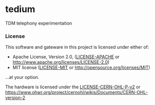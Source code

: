 # tedium

TDM telephony experimentation

### License

This software and gateware in this project is licensed under either of:

 * Apache License, Version 2.0, ([LICENSE-APACHE](LICENSE-APACHE) or http://www.apache.org/licenses/LICENSE-2.0)
 * MIT license ([LICENSE-MIT](LICENSE-MIT) or http://opensource.org/licenses/MIT)

...at your option.

The hardware is licensed under the [LICENSE-CERN-OHL-P-v2](LICENSE-CERN-OHL-P-v2) or https://www.ohwr.org/project/cernohl/wikis/Documents/CERN-OHL-version-2
